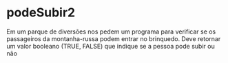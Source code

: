 # podeSubir2
Em um parque de diversões nos pedem um programa para verificar se os passageiros da montanha-russa podem entrar no brinquedo.
Deve retornar um valor booleano (TRUE, FALSE) que indique se a pessoa pode subir ou não
